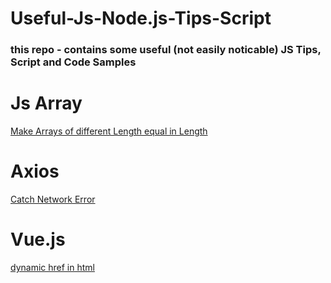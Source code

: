 # Useful-Js-Node.js-Tips-Script
### this repo - contains some useful (not easily noticable) JS Tips, Script and Code Samples 

# Js Array

[Make Arrays of different Length equal in Length](https://github.com/vwedesam/Useful-Js-Node.js-Tips-Script/blob/main/Js/make%20Arrays%20of%20different%20Length%20equal%20in%20Length.md)

# Axios
[Catch Network Error ](https://github.com/vwedesam/Useful-Js-Node.js-Tips-Script/blob/main/Axios/Catch%20Network%20Error.md)



# Vue.js
[dynamic href in html](https://github.com/vwedesam/Useful-Js-Node.js-Tips-Script/blob/main/Vue/dynamic%20href%20in%20html.md)

